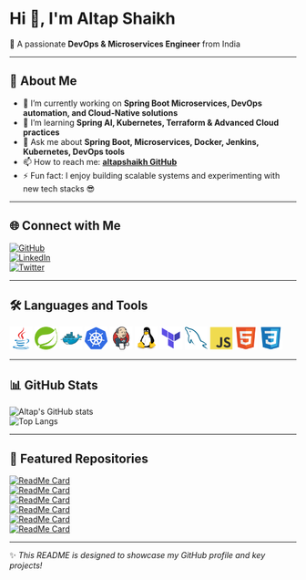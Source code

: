 # Hi 👋, I'm Altap Shaikh
🚀 A passionate **DevOps & Microservices Engineer** from India  

---

## 💫 About Me
- 🔭 I’m currently working on **Spring Boot Microservices, DevOps automation, and Cloud-Native solutions**  
- 🌱 I’m learning **Spring AI, Kubernetes, Terraform & Advanced Cloud practices**  
- 💬 Ask me about **Spring Boot, Microservices, Docker, Jenkins, Kubernetes, DevOps tools**  
- 📫 How to reach me: **[altapshaikh GitHub](https://github.com/altapshaikh)**  
- ⚡ Fun fact: I enjoy building scalable systems and experimenting with new tech stacks 😎  

---

## 🌐 Connect with Me
[![GitHub](https://img.shields.io/badge/GitHub-000?style=for-the-badge&logo=github&logoColor=white)](https://github.com/altapshaikh)  
[![LinkedIn](https://img.shields.io/badge/LinkedIn-blue?style=for-the-badge&logo=linkedin)](your-linkedin-url)  
[![Twitter](https://img.shields.io/badge/Twitter-1DA1F2?style=for-the-badge&logo=twitter&logoColor=white)](your-twitter-url)  

---

## 🛠️ Languages and Tools
<p align="left">
<img src="https://raw.githubusercontent.com/devicons/devicon/master/icons/java/java-original.svg" alt="java" width="40" height="40"/> 
<img src="https://raw.githubusercontent.com/devicons/devicon/master/icons/spring/spring-original.svg" alt="spring" width="40" height="40"/>
<img src="https://raw.githubusercontent.com/devicons/devicon/master/icons/docker/docker-original.svg" alt="docker" width="40" height="40"/> 
<img src="https://raw.githubusercontent.com/devicons/devicon/master/icons/kubernetes/kubernetes-plain.svg" alt="kubernetes" width="40" height="40"/> 
<img src="https://raw.githubusercontent.com/devicons/devicon/master/icons/jenkins/jenkins-original.svg" alt="jenkins" width="40" height="40"/>
<img src="https://raw.githubusercontent.com/devicons/devicon/master/icons/linux/linux-original.svg" alt="linux" width="40" height="40"/> 
<img src="https://raw.githubusercontent.com/devicons/devicon/master/icons/terraform/terraform-original.svg" alt="terraform" width="40" height="40"/> 
<img src="https://raw.githubusercontent.com/devicons/devicon/master/icons/mysql/mysql-original.svg" alt="mysql" width="40" height="40"/> 
<img src="https://raw.githubusercontent.com/devicons/devicon/master/icons/javascript/javascript-original.svg" alt="javascript" width="40" height="40"/> 
<img src="https://raw.githubusercontent.com/devicons/devicon/master/icons/html5/html5-original.svg" alt="html5" width="40" height="40"/> 
<img src="https://raw.githubusercontent.com/devicons/devicon/master/icons/css3/css3-original.svg" alt="css3" width="40" height="40"/> 
</p>  

---

## 📊 GitHub Stats
![Altap's GitHub stats](https://github-readme-stats.vercel.app/api?username=altapshaikh&show_icons=true&theme=radical)  
![Top Langs](https://github-readme-stats.vercel.app/api/top-langs/?username=altapshaikh&layout=compact&theme=radical)  

---

## 🚀 Featured Repositories
[![ReadMe Card](https://github-readme-stats.vercel.app/api/pin/?username=altapshaikh&repo=104-70-Spring-Boot-ms&theme=radical)](https://github.com/altapshaikh/104-70-Spring-Boot-ms)  
[![ReadMe Card](https://github-readme-stats.vercel.app/api/pin/?username=altapshaikh&repo=SpringAI&theme=radical)](https://github.com/altapshaikh/SpringAI)  
[![ReadMe Card](https://github-readme-stats.vercel.app/api/pin/?username=altapshaikh&repo=102-spring-boot-microservices&theme=radical)](https://github.com/altapshaikh/102-spring-boot-microservices)  
[![ReadMe Card](https://github-readme-stats.vercel.app/api/pin/?username=altapshaikh&repo=terraform&theme=radical)](https://github.com/altapshaikh/terraform)  
[![ReadMe Card](https://github-readme-stats.vercel.app/api/pin/?username=altapshaikh&repo=docker&theme=radical)](https://github.com/altapshaikh/docker)  
[![ReadMe Card](https://github-readme-stats.vercel.app/api/pin/?username=altapshaikh&repo=jenkins&theme=radical)](https://github.com/altapshaikh/jenkins)  

---

✨ *This README is designed to showcase my GitHub profile and key projects!*  
